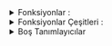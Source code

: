 <details>
<summary>Fonksiyonlar :</summary>

### Fonksiyonlar içlerine parametre girilebilen ve işlemler yapabilen birimlerdir. Matematikteki fonksiyonlar ile aynı mantıkta çalışan bu birimlerden bir örneği inceleyelim.  

```go
package main

import "fmt"

func topla(a int, b int) int {
	return a + b //a ve b’nin toplamını döndürür.
}

func main() {
	fmt.Println(topla(2, 5)) //2+5 sonucunu ekrana bastır
}
```
### Main fonksiyonu içerisinde topla(2,5) fonksiyonu ile 2 ve 5 sayısının toplamını ekrana bastırmış olduk. Yani ekrana 7 sayısı verildi.

### örnek.2

```go
package main

import "fmt"

func yazdir() {
	fmt.Println("yazı yazdırdık")
}

func main() {
	yazdir()
}
```
</details>

<details>
<summary>Fonksiyonlar Çeşitleri :</summary>

### Golang’ta genel olarak 3 çeşit fonksiyon yapısı bulunmaktadır. Hemen bu çeşitleri görelim.  
### Variadic Fonksiyonlar :   
Variadic fonksiyon tipi ile fonksiyonumuza kaç tane değer girişi olduğunu belirtmeden istediğiniz kadar değer girebilirsiniz.

```go
package main

import "fmt"

func toplama(sayilar ...int) int {
    toplam := 0
    for _, n := range sayilar {
        toplam += n
    }
    return toplam
}

func main() {
    fmt.Println(toplama(3, 4, 5, 6)) //18
}
```

range'in burdaki kullanım amacı bunu for döngüsü ile yaptığımız öğe uzunluğuna göre işlemi sürdürürüz. yani ne kadar sayı eklersek ona göre şekillenir.

### Closure Fonksiyonlar :   
Closure fonksiyonlar ile değişkenlerimizi fonksiyon olarak tanımlayabiliriz.

```go
package main

import "fmt"

func main() {
    toplam := func(x, y int) int {
        return x + y
    }
    fmt.Println(toplam(2, 3))
}
```
### Recursive (İç-içe) Fonksiyonlar : 


Recursive fonksiyonlar yazdığımız fonksiyonun içinde aynı fonksiyonu kullanmamız demektir. Fonksiyonumun tüm işlemler bittiğinde return olur.   
```go
package main

import "fmt"

func main() {
    fmt.Println(faktoriyel(4))
}

func faktoriyel(a uint) uint {
    if a == 0 {
        return 1
    }
    return a * faktoriyel(a-1)
}
```

### Anonim Fonksiyonlar :

Adından belli olduğu kadarıyla isimleri yoktur yazıldığı yerde çalışırlar. İsimleri olmadığı için diğer funclar gibi parametre verilmediği için parametresi sonuna eklenir çalışması için. 

```go
package main

import "fmt"

func main() {
	metin := "Merhaba Dünya"

	func(a string) {
		fmt.Println(a)
	}(metin)
}
```

</details>

<details>
<summary>Boş Tanımlayıcılar</summary>

# Boş Tanımlayıcılar

Golang kodlarımızda bazen 2 adet değer döndüren fonksiyonlar kullanırız. Bu değerlerden hangisini kullanmak istemiyorsak, değişken adı yerine **\_ \(alt tire\)** kullanırız.

Örneğimizi görelim:

```go
package main

import "fmt"

func fonksiyonumuz(girdi int) (int, int) {
	işlem1 := girdi / 2
	işlem2 := girdi / 4
	return işlem1, işlem2
}

func main() {
	ikiyeböl, dördeböl := fonksiyonumuz(16)
	fmt.Println(ikiyeböl, dördeböl)
}
```

Gördüğünüz gibi fonksiyonumuzdan dönen iki değeri de değişkenlere atadık. Eğer birini atamak istemeseydik şöyle yapardık:

```go
package main

import "fmt"

func fonksiyonumuz(girdi int) (int, int) {
	işlem1 := girdi / 2
	işlem2 := girdi / 4
	return işlem1, işlem2
}

func main() {
	ikiyeböl, _ := fonksiyonumuz(16)
	fmt.Println(ikiyeböl)
}
```

Yukarıdaki kodlarımızda fonksiyonumuzun 4’e bölme özelliğini kullanmak istemediğimizden dolayı boş tanımlama işlemi yaptık.

Boş tanımlama işlemleri çoğunlukla Golang’ta programcılar tarafından hata çıktısını kullanmak istenmediğinizde yapılıyor.


</details>